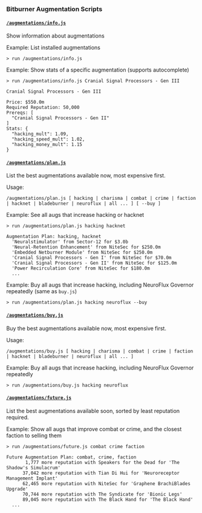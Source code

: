 ### Bitburner Augmentation Scripts

#### [`/augmentations/info.js`](info.js)
Show information about augmentations

Example: List installed augmentations
```
> run /augmentations/info.js
```

Example: Show stats of a specific augmentation (supports autocomplete)
```
> run /augmentations/info.js Cranial Signal Processors - Gen III

Cranial Signal Processors - Gen III

Price: $550.0m
Required Reputation: 50,000
Prereqs: [
  "Cranial Signal Processors - Gen II"
]
Stats: {
  "hacking_mult": 1.09,
  "hacking_speed_mult": 1.02,
  "hacking_money_mult": 1.15
}
```

#### [`/augmentations/plan.js`](plan.js)
List the best augmentations available now, most expensive first.

Usage:
```
/augmentations/plan.js [ hacking | charisma | combat | crime | faction | hacknet | bladeburner | neuroflux | all ... ] [ --buy ]
```

Example: See all augs that increase hacking or hacknet
```
> run /augmentations/plan.js hacking hacknet

Augmentation Plan: hacking, hacknet
  'Neuralstimulator' from Sector-12 for $3.0b
  'Neural-Retention Enhancement' from NiteSec for $250.0m
  'Embedded Netburner Module' from NiteSec for $250.0m
  'Cranial Signal Processors - Gen I' from NiteSec for $70.0m
  'Cranial Signal Processors - Gen II' from NiteSec for $125.0m
  'Power Recirculation Core' from NiteSec for $180.0m
  ...
```

Example: Buy all augs that increase hacking, including NeuroFlux Governor repeatedly (same as `buy.js`)
```
> run /augmentations/plan.js hacking neuroflux --buy
```

#### [`/augmentations/buy.js`](buy.js)
Buy the best augmentations available now, most expensive first.

Usage: 
```
/augmentations/buy.js [ hacking | charisma | combat | crime | faction | hacknet | bladeburner | neuroflux | all ... ]
```

Example: Buy all augs that increase hacking, including NeuroFlux Governor repeatedly
```
> run /augmentations/buy.js hacking neuroflux
```

#### [`/augmentations/future.js`](future.js)
List the best augmentations available soon, sorted by least reputation required.

Example: Show all augs that improve combat or crime, and the closest faction to selling them
```
> run /augmentations/future.js combat crime faction

Future Augmentation Plan: combat, crime, faction
       1,777 more reputation with Speakers for the Dead for 'The Shadow's Simulacrum'
      37,042 more reputation with Tian Di Hui for 'Neuroreceptor Management Implant'
      62,465 more reputation with NiteSec for 'Graphene BrachiBlades Upgrade'
      70,744 more reputation with The Syndicate for 'Bionic Legs'
      89,045 more reputation with The Black Hand for 'The Black Hand'
  ...
```
